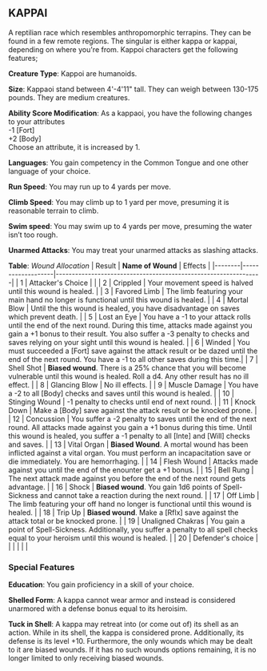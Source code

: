 ## KAPPAI
A reptilian race which resembles anthropomorphic terrapins. They can be found in a few remote regions. The singular is either kappa or kappai, depending on where you're from. Kappoi characters get the following features;

**Creature Type**: Kappoi are humanoids.

**Size**: Kappaoi stand between 4'-4'11" tall. They can weigh between 130-175 pounds. They are medium creatures.

**Ability Score Modification**: As a kappaoi, you have the following changes to your attributes  
-1 [Fort]  
+2 [Body]  
Choose an attribute, it is increased by 1.

**Languages**: You gain competency in the Common Tongue and one other language of your choice.

**Run Speed**: You may run up to 4 yards per move.

**Climb Speed**: You may climb up to 1 yard per move, presuming it is reasonable terrain to climb.

**Swim speed**: You may swim up to 4 yards per move, presuming the water isn’t too rough.

**Unarmed Attacks**: You may treat your unarmed attacks as slashing attacks.

**Table**: *Wound Allocation*
| Result | **Name of Wound** | Effects                                                        |
|--------|-------------------|----------------------------------------------------------------|
|   1    | Attacker's Choice |                                                                |
|   2    | Crippled          | Your movement speed is halved until this wound is healed.      |
|   3    | Favored Limb      | The limb featuring your main hand no longer is functional until this wound is healed. |
|   4    | Mortal Blow       | Until the this wound is healed, you have disadvantage on saves which prevent death. |
|   5    | Lost an Eye       | You have a -1 to your attack rolls until the end of the next round. During this time, attacks made against you gain a +1 bonus to their result. You also suffer a -3 penalty to checks and saves relying on your sight until this wound is healed. |
|   6    | Winded            | You must succeeded a [Fort] save against the attack result or be dazed until the end of the next round. You have a -1 to all other saves during this time.|
|   7    | Shell Shot | **Biased wound**. There is a 25% chance that you will become vulnerable until this wound is healed. Roll a d4. Any other result has no ill effect. |
|   8    | Glancing Blow     | No ill effects.                                     |
|   9    | Muscle Damage     | You have a -2 to all [Body] checks and saves until this wound is healed. |
|   10   | Stinging Wound    | -1 penalty to checks until end of next round. |
|   11   | Knock Down | Make a [Body] save against the attack result  or be knocked prone. |
|   12   | Concussion | You suffer a -2 penalty to saves until the end of the next round. All attacks made against you gain a +1 bonus during this time. Until this wound is healed, you suffer a -1 penalty to all [Inte] and [Will] checks and saves. |
|   13   | Vital Organ | **Biased Wound**. A mortal wound has been inflicted against a vital organ. You must perform an incapacitation save or die immediately. You are hemorrhaging. |
|   14   | Flesh Wound | Attacks made against you until the end of the enounter get a +1 bonus. |
|   15   | Bell Rung | The next attack made against you before the end of the next round gets advantage.  |
|   16   | Shock | **Biased wound**. You gain 1d6 points of Spell-Sickness and cannot take a reaction during the next round. |
|   17   | Off Limb           | The limb featuring your off hand no longer is functional until this wound is healed.     |
|   18   | Trip Up | **Biased wound**. Make a [Rflx] save against the attack total or be knocked prone. |
|   19   | Unaligned Chakras | You gain a point of Spell-Sickness. Additionally, you suffer a penalty to all spell checks equal to your heroism until this wound is healed. |
|   20   | Defender's choice |                                   |
|        |                                                |                                   |

### Special Features

**Education**: You gain proficiency in a skill of your choice.

**Shelled Form**: A kappa cannot wear armor and instead is considered unarmored with a defense bonus equal to its heroisim.

**Tuck in Shell**: A kappa may retreat into (or come out of) its shell as an action. While in its shell, the kappa is considered prone. Additionally, its defense is its level +10. Furthermore, the only wounds which may be dealt to it are biased wounds. If it has no such wounds options remaining, it is no longer limited to only receiving biased wounds.
